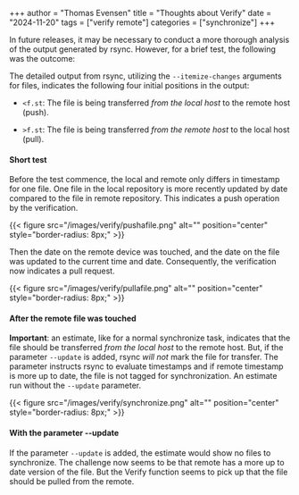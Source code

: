 +++
author = "Thomas Evensen"
title = "Thoughts about Verify"
date = "2024-11-20"
tags = ["verify remote"]
categories = ["synchronize"]
+++

In future releases, it may be necessary to conduct a more thorough analysis of the output generated by rsync. However, for a brief test, the following was the outcome:

The detailed output from rsync, utilizing the `--itemize-changes` arguments for files, indicates the following four initial positions in the output:

- `<f.st`: The file is being transferred *from the local host* to the remote host (push).

- `>f.st`: The file is being transferred *from the remote host* to the local host (pull).

#### Short test

Before the test commence, the local and remote only differs in timestamp for one file. One file in the local repository is more recently updated by date compared to the file in remote repository. This indicates a push operation by the verification.

{{< figure src="/images/verify/pushafile.png" alt="" position="center" style="border-radius: 8px;" >}}


Then the date on the remote device was touched, and the date on the file was updated to the current time and date. Consequently, the verification now indicates a pull request.

{{< figure src="/images/verify/pullafile.png" alt="" position="center" style="border-radius: 8px;" >}}

#### After the remote file was touched

**Important**: an estimate, like for a normal synchronize task, indicates that the file should be transferred *from the local host* to the remote host. But, if the parameter `--update` is added, rsync *will not* mark the file for transfer. The parameter instructs rsync to evaluate  timestamps and if remote timestamp is more up to date, the file is not tagged for synchronization. An estimate run without the `--update` parameter.

{{< figure src="/images/verify/synchronize.png" alt="" position="center" style="border-radius: 8px;" >}}

#### With the parameter --update

 If the parameter `--update` is added, the estimate would show no files to synchronize. The challenge now seems to be that remote has a more up to date version of the file. But the Verify function seems to pick up that the file should be pulled from the remote.


